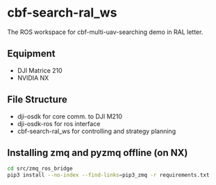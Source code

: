 # cbf-search-ral_ws

The ROS workspace for cbf-multi-uav-searching demo in RAL letter.

## Equipment

- DJI Matrice 210
- NVIDIA NX

## File Structure

- dji-osdk for core comm. to DJI M210
- dji-osdk-ros for ros interface
- cbf-search-ral_ws for controlling and strategy planning

## Installing zmq and pyzmq offline (on NX)

```bash
cd src/zmq_ros_bridge
pip3 install --no-index --find-links=pip3_zmq -r requirements.txt
```